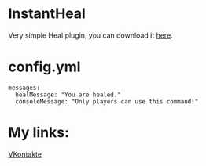 # InstantHeal
Very simple Heal plugin, you can download it [here](https://www.spigotmc.org/resources/instantheal.88042/download?version=378418).

# config.yml
```
messages:
  healMessage: "You are healed."
  consoleMessage: "Only players can use this command!"
```
# My links:
[VKontakte](https://vk.com/quxzxrr)
